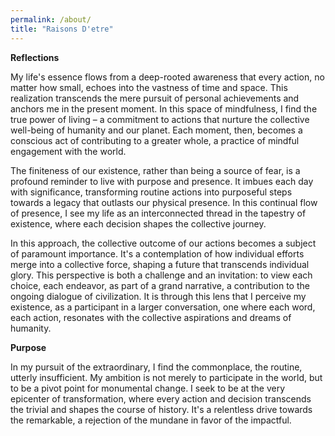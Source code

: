 ```yaml
---
permalink: /about/
title: "Raisons D'etre"
---
```

**Reflections**

My life's essence flows from a deep-rooted awareness that every action, no matter how small, echoes into the vastness of time and space. This realization transcends the mere pursuit of personal achievements and anchors me in the present moment. In this space of mindfulness, I find the true power of living – a commitment to actions that nurture the collective well-being of humanity and our planet. Each moment, then, becomes a conscious act of contributing to a greater whole, a practice of mindful engagement with the world.

The finiteness of our existence, rather than being a source of fear, is a profound reminder to live with purpose and presence. It imbues each day with significance, transforming routine actions into purposeful steps towards a legacy that outlasts our physical presence. In this continual flow of presence, I see my life as an interconnected thread in the tapestry of existence, where each decision shapes the collective journey.

In this approach, the collective outcome of our actions becomes a subject of paramount importance. It's a contemplation of how individual efforts merge into a collective force, shaping a future that transcends individual glory. This perspective is both a challenge and an invitation: to view each choice, each endeavor, as part of a grand narrative, a contribution to the ongoing dialogue of civilization. It is through this lens that I perceive my existence, as a participant in a larger conversation, one where each word, each action, resonates with the collective aspirations and dreams of humanity.

**Purpose**

In my pursuit of the extraordinary, I find the commonplace, the routine, utterly insufficient. My ambition is not merely to participate in the world, but to be a pivot point for monumental change. I seek to be at the very epicenter of transformation, where every action and decision transcends the trivial and shapes the course of history. It's a relentless drive towards the remarkable, a rejection of the mundane in favor of the impactful.

